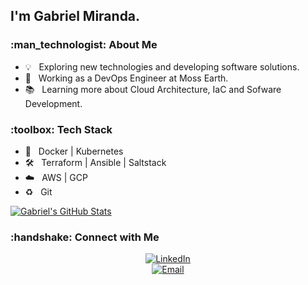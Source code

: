 <h2> I'm Gabriel Miranda.</h2>

<h3> :man_technologist: About Me </h3>

- :bulb:      &nbsp; Exploring new technologies and developing software solutions.
- :briefcase: &nbsp; Working as a DevOps Engineer at Moss Earth.
- :books:     &nbsp; Learning more about Cloud Architecture, IaC and Sofware Development.

<h3> :toolbox: Tech Stack</h3>

- :whale:             &nbsp; Docker | Kubernetes
- :hammer_and_wrench: &nbsp; Terraform | Ansible | Saltstack
- :cloud:             &nbsp; AWS | GCP
- :recycle:           &nbsp; Git

[![Gabriel's GitHub Stats](https://github-readme-stats.vercel.app/api?username=gabriel8fm&show_icons=true)](https://github.com/gabriel8fm)

<h3> :handshake: Connect with Me </h3>

<p align="center">
<a href="https://www.linkedin.com/in/gabriel8fm/"><img alt="LinkedIn" src="https://img.shields.io/badge/LinkedIn-Gabriel%20Miranda-blue?style=flat-%20%20%20%20square&logo=linkedin"><br></a>
<a href="mailto:contato@gabrielmiranda.me"><img alt="Email" src="https://img.shields.io/badge/Email-contato@gabrielmiranda.me-blue?style=flat-square&logo=gmail"></a>
</p>

